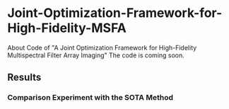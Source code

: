 # Joint-Optimization-Framework-for-High-Fidelity-MSFA
About Code of  "A  Joint Optimization Framework for High-Fidelity Multispectral Filter Array Imaging" The code is coming soon. 

## Results
### Comparison Experiment with the SOTA Method

